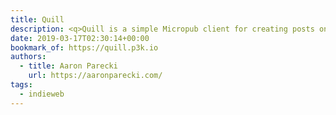 ```yaml
---
title: Quill
description: <q>Quill is a simple Micropub client for creating posts on your own website. To use it, your website will need to have a Micropub endpoint, and this app will send requests to it to create posts.</q>
date: 2019-03-17T02:30:14+00:00
bookmark_of: https://quill.p3k.io
authors:
  - title: Aaron Parecki
    url: https://aaronparecki.com/
tags:
  - indieweb
---
```

